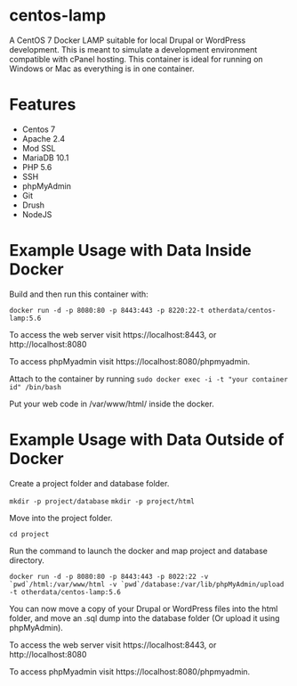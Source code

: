 # centos-lamp
A CentOS 7 Docker LAMP suitable for local Drupal or WordPress development. This is meant to simulate a development environment compatible with cPanel hosting. This container is ideal for running on Windows or Mac as everything is in one container.

# Features
- Centos 7
- Apache 2.4
- Mod SSL
- MariaDB 10.1
- PHP 5.6
- SSH
- phpMyAdmin
- Git
- Drush
- NodeJS

# Example Usage with Data Inside Docker

Build and then run this container with: 

``docker run -d -p 8080:80 -p 8443:443 -p 8220:22-t otherdata/centos-lamp:5.6``

To access the web server visit https://localhost:8443, or http://localhost:8080

To access phpMyadmin visit https://localhost:8080/phpmyadmin. 

Attach to the container by running `sudo docker exec -i -t "your container id" /bin/bash`

Put your web code in /var/www/html/ inside the docker.

# Example Usage with Data Outside of Docker

Create a project folder and database folder.

`mkdir -p project/database`
`mkdir -p project/html`

Move into the project folder.

`cd project`

Run the command to launch the docker and map project and database directory.

``docker run -d -p 8080:80 -p 8443:443 -p 8022:22 -v `pwd`/html:/var/www/html -v `pwd`/database:/var/lib/phpMyAdmin/upload -t otherdata/centos-lamp:5.6``

You can now move a copy of your Drupal or WordPress files into the html folder, and move an .sql dump into the database folder (Or upload it using phpMyAdmin). 

To access the web server visit https://localhost:8443, or http://localhost:8080

To access phpMyadmin visit https://localhost:8080/phpmyadmin. 